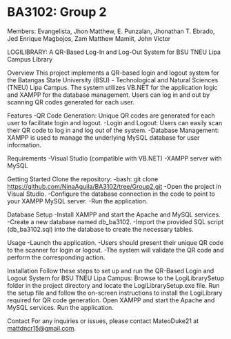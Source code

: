 # BA3102: Group 2 
Members: 
Evangelista, Jhon Matthew, E.
Punzalan, Jhonathan T.
Ebrado, Jed Enrique
Magbojos, Zam Matthew
Mamiit, John Victor

LOGILIBRARY: A QR-Based Log-In and Log-Out System for BSU TNEU Lipa Campus Library

Overview
This project implements a QR-based login and logout system for the Batangas State University (BSU) - Technological and Natural Sciences (TNEU) Lipa Campus. 
The system utilizes VB.NET for the application logic and XAMPP for the database management. Users can log in and out by scanning QR codes generated for each user.

Features
-QR Code Generation: Unique QR codes are generated for each user to facilitate login and logout.
-Login and Logout: Users can easily scan their QR code to log in and log out of the system.
-Database Management: XAMPP is used to manage the underlying MySQL database for user information.

Requirements
-Visual Studio (compatible with VB.NET)
-XAMPP server with MySQL

Getting Started
Clone the repository:
-bash: git clone https://github.com/NinaAguila/BA3102/tree/Group2.git
-Open the project in Visual Studio.
-Configure the database connection in the code to point to your XAMPP MySQL server.
-Run the application.

Database Setup
-Install XAMPP and start the Apache and MySQL services.
-Create a new database named db_ba3102.
-Import the provided SQL script (db_ba3102.sql) into the database to create the necessary tables.

Usage
-Launch the application.
-Users should present their unique QR code to the scanner for login or logout.
-The system will validate the QR code and perform the corresponding action.

Installation
Follow these steps to set up and run the QR-Based Login and Logout System for BSU TNEU Lipa Campus:
Browse to the LogiLibrarySetup folder in the project directory and locate the LogiLibrarySetup.exe file.
Run the setup file and follow the on-screen instructions to install the LogiLibrary required for QR code generation.
Open XAMPP and start the Apache and MySQL services.
Run the application.

Contact
For any inquiries or issues, please contact MateoDuke21 at mattdncr15@gmail.com.
